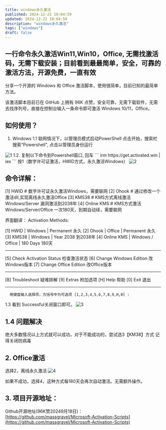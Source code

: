 ```yaml
---
title: windows永久激活
published: 2024-12-22 10:04:59
updated: 2024-12-22 10:04:59
description: "windows永久激活"
tags: ["windows"]
draft: false
---
```

## 一行命令永久激活Win11,Win10，Office, 无需找激活码，无需下载安装；目前看到最最简单，安全，可靠的激活方法，开源免费，一直有效
分享一个开源的 Windows 和 Office 激活脚本，使用很简单，目前已知的最简单方法。

该激活脚本目前已在 GitHub 上拥有 96K 点赞，安全可靠，无需下载软件，无需去找序列号，直接在控制台输入一条命令即可激活 Windows 10/11，Office。
## 如何使用？
1. Windows
1.1 联网情况下，以管理员模式启动PowerShell
点击开始，搜索栏搜索“Powershell", 点击以管理员身份运行
<img src="/images/windows-jh/1.jpg" alt="1">
1.2. 复制以下命令到Powershell窗口, 回车
```
irm https://get.activated.win | iex
```
按1（数字许可证激活，HWID方式，永久激活Windows）
<img src="/images/windows-jh/2.webp" alt="2">

## 命令详解：
[1] HWID       # 数字许可证永久激活Windows，需要联网
[2] Ohook      # 通过修改一个激活dll,实现离线永久激活Office
[3] KMS38      # KMS方式离线激活Windows/Server 漏洞激活到2038年
[4] Online KMS # KMS方式激活Windows/Server/Office 一次180天，到期自动续，需要联网

界面翻译：
     Activation Methods:

 [1] HWID        |  Windows           |   Permanent 永久
 [2] Ohook       |  Office            |   Permanent 永久
 [3] KMS38       |  Windows           |   Year 2038 到2038年
 [4] Online KMS  |  Windows / Office  |    180 Days 180天
 __________________________________________________

 [5] Check Activation Status 检查激活状态
 [6] Change Windows Edition 改Windows版本
 [7] Change Office Edition 改Office版本
 __________________________________________________

 [8] Troubleshoot 疑难排解
 [9] Extras 附加选项
 [H] Help 帮助
 [0] Exit 退出
 ______________________________________________________

      用键盘输入选择项，方括号中为可选项 [1,2,3,4,5,6,7,8,9,H,0] :

1.3 看到 Successful关闭窗口即可。
<img src="/images/windows-jh/3.jpg" alt="3">

## 1.4 问题解决
绝大多数情况以上方式就可以成功，对于不能成功的，尝试选3【KM38】方式
记得关闭防病毒
## 2. Office激活
选择2，离线永久激活
<img src="/images/windows-jh/4.webp" alt="4">

如果不成功，选择4，这种方式每180天会再次自动激活。无需额外操作。
## 3. 项目开源地址：
Github开源地址(96K赞20249月18日)：[https://github.com/massgravel/Microsoft-Activation-Scripts](https://github.com/massgravel/Microsoft-Activation-Scripts)

